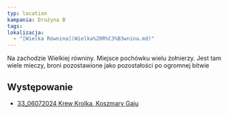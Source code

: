 ```yaml
---
typ: location
kampania: Drużyna B
tags: 
lokalizacja:
  - "[Wielka Równina](Wielka%20R%C3%B3wnina.md)"
---
```

Na zachodzie Wielkiej równiny.
Miejsce pochówku wielu żołnierzy. 
Jest tam wiele mieczy, broni pozostawione jako pozostałości po ogromnej bitwie

## Występowanie
- [33_06072024 Krew Krolka, Koszmary Gaju](../sesje/33_06072024%20Krew%20Krolka,%20Koszmary%20Gaju.md)
